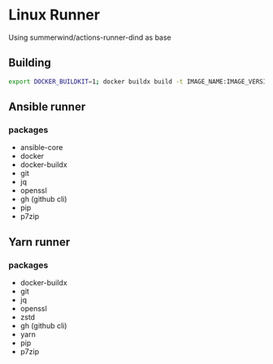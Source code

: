 # Linux Runner

Using summerwind/actions-runner-dind as base

## Building

``` bash
export DOCKER_BUILDKIT=1; docker buildx build -t IMAGE_NAME:IMAGE_VERSION --no-cache -f DOCKERFILE .
```

## Ansible runner
### packages
- ansible-core
- docker
- docker-buildx
- git
- jq
- openssl
- gh (github cli)
- pip
- p7zip


## Yarn runner
### packages
- docker-buildx
- git
- jq
- openssl
- zstd
- gh (github cli)
- yarn
- pip
- p7zip